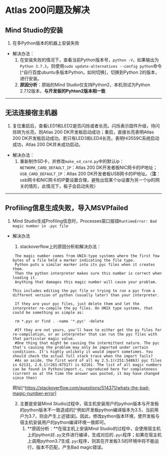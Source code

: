 # Atlas 200问题及解决

## Mind Studio的安装
   1. 在多Python版本的机器上安装失败
* 解决办法：
  1. 在安装失败的情况下，查看当前Python版本号，`python -V`，如果输出为`Python 3.7.3`，则使用`sudo update-alternatives --config python`命令[^自行百度ubuntu多版本Python，如何切换]，切换到Python 2的版本，进行安装。
  1. **原因分析**：原始的Mind Studio仅支持Python2，本机测试为Python 2.7.12版本，**与开发板的Pyhton2版本相一致**

***

## 无法连接宿主机器

   1. 复位重启后，查看LED1和LED2是否闪烁或者长亮。闪烁表示固件升级，待闪烁转为长亮，则Atlas 200 DK开发板启动成功；重启，直接长亮表明Atlas 200 DK开发板启动成功。若只有LED3和LED4长亮，表明Hi3559C系统启动成功，Atlas 200 DK并未成功启动。
* 解决办法：
  1. 重新制作SD卡，并修改`make_sd_card.py`中的默认ip：`NETWORK_CARD_DEFAULT_IP`：Atlas 200 DK开发者板NIC网卡的IP地址；`USB_CARD_DEFAULT_IP`：Atlas 200 DK开发者板USB网卡的IP地址。（__注__：usb网卡和NIC网卡的IP要设置合理，避免出现某个ip设置为另一个ip的网关的情形，此情况下，板子会启动失败）

***

## Profiling信息生成失败，导入MSVPfailed

   1. Mind Studio生成Profiling信息时，Processes窗口报错`RuntimeError: Bad magic number in .pyc file`
* 解决办法
  1. stackoverflow上的原因分析和解决办法：   
  ```shell
   The magic number comes from UNIX-type systems where the first few bytes of a file held a marker indicating the file type.
   Python puts a similar marker into its pyc files when it creates them.
   Then the python interpreter makes sure this number is correct when loading it.
   Anything that damages this magic number will cause your problem. 
   
  This includes editing the pyc file or trying to run a pyc from a different version of python (usually later) than your interpreter.
  
   If they are your pyc files, just delete them and let the interpreter re-compile the py files. On UNIX type systems, that could be something as simple as:
   
   rm *.pyc or find . -name '*.pyc' -delete
   
   #If they are not yours, you'll have to either get the py files for re-compilation, or an interpreter that can run the pyc files with that particular magic value.
   #One thing that might be causing the intermittent nature. The pyc that's causing the problem may only be imported under certain conditions. It's highly unlikely it would import sometimes. You should check the actual full stack trace when the import fails?
   #As an aside, the first word of all my 2.5.1(r251:54863) pyc files is 62131, 2.6.1(r261:67517) is 62161. The list of all magic numbers can be found in Python/import.c, reproduced here for completeness (current as at the time the answer was posted, it may have changed since then)
  ```
  
   网址[^https://stackoverflow.com/questions/514371/whats-the-bad-magic-number-error]
  
  2. 主要是安装Mind Studio过程中，宿主机安装用户的python版本与开发板的python版本不一致造成的[^例如开发板python编译版本为3.5，当前用户为3.7，则会产生上述错误]。因此，修改python版本环境，使开发板与宿主机安装用户的python编译环境一致即可。
     1. **原因分析：**在宿主机上安装Mind Studio的过程中，会使用宿主机上的python对`.py`文件进行编译，生成对应的`.pyc`程序；如果在宿主机上调用python3.7生成`.pyc`程序，则其在开发板3.5的环境中将不能运行，版本不匹配，产生Bad magic错误。